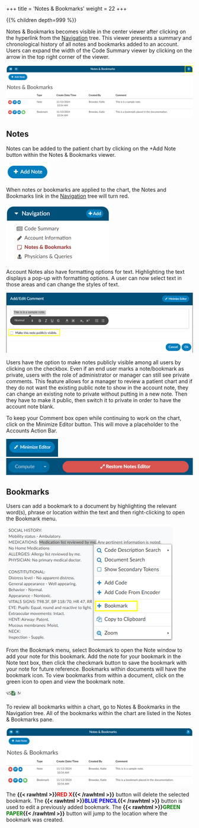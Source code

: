 +++
title = 'Notes & Bookmarks'
weight = 22
+++



{{% children depth=999 %}}

Notes & Bookmarks becomes visible in the center viewer after clicking on the hyperlink from the [Navigation](https://dolbeysystems.github.io/fusion-cac-web-docs/general-user-guide/account-screen/#navigation-pane) tree.  This viewer presents a summary and chronological history of all notes and bookmarks added to an account. Users can expand the width of the Code Summary viewer by clicking on the arrow in the top right corner of the viewer.

![Notes & Bookmarks Viewer](NotesBookmarksViewer.png)

## Notes

Notes can be added to the patient chart by clicking on the +Add Note button within the Notes & Bookmarks viewer. 

![+Add Note](AddNote.png)

When notes or bookmarks are applied to the chart, the Notes and Bookmarks link in the [Navigation](https://dolbeysystems.github.io/fusion-cac-web-docs/general-user-guide/account-screen/#navigation-pane) tree will turn red.  

![Red Notes & Bookmarks Viewer](RedNotesBookmarks.png)

Account Notes also have formatting options for text. Highlighting the text displays a pop-up with formatting options. A user can now select text in those areas and can change the styles of text.

![Formatting Notes & Bookmarks](FormatNote.png)

Users have the option to make notes publicly visible among all users by clicking on the checkbox. Even if an end user marks a note/bookmark as private, users with the role of administrator or manager can still see private comments. This feature allows for a manager to review a patient chart and if they do not want the existing public note to show in the account note, they can change an existing note to private without putting in a new note.  Then they have to make it public, then switch it to private in order to have the account note blank. 

To keep your Comment box open while continuing to work on the chart, click on the Minimize Editor button. This will move a placeholder to the Accounts Action Bar. 

![Minimize Editor Button](MinimizeEditor.png) ![Restore Notes Editor Button](RestoreEditor.png)
 
## Bookmarks

Users can add a bookmark to a document by highlighting the relevant word(s), phrase or location within the text and then right-clicking to open the Bookmark menu. 

![Right Click to Add Bookmark](AddBookmark.png)

From the Bookmark menu, select Bookmark to open the Note window to add your note for this bookmark.
Add the note for your bookmark in the Note text box, then click the checkmark button   to save the bookmark with your note for future reference.  Bookmarks within documents will have the bookmark icon. To view bookmarks from within a document, click on the green icon to open and view the bookmark note.

![Green Bookmark Icon](BookmarkIcon.png)

To review all bookmarks within a chart, go to Notes & Bookmarks in the Navigation tree. All of the bookmarks within the chart are listed in the Notes & Bookmarks pane.

![Sample Notes & Bookmarks List](NotesBookmarksList.png)


The **{{< rawhtml >}}<span style="color:#FF0000">RED X</span>{{< /rawhtml >}}** button will delete the selected bookmark.
The **{{< rawhtml >}}<span style="color:#0000FF">BLUE PENCIL</span>{{< /rawhtml >}}** button is used to edit a previously added bookmark.
The **{{< rawhtml >}}<span style="color:#008000">GREEN PAPER</span>{{< /rawhtml >}}** button will jump to the location where the bookmark was created.
